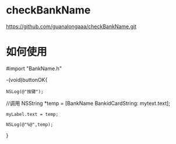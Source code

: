 # checkBankName


https://github.com/guanalongaaa/checkBankName.git


# <a id="如何使用"></a>如何使用


#import "BankName.h"


-(void)buttonOK{
 
    NSLog(@"按键");
//调用
    NSString *temp = [BankName BankidCardString: mytext.text];

    myLabel.text = temp;

    NSLog(@"%@",temp); 
    
}
